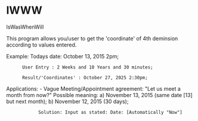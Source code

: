 # IWWW
IsWasWhenWill

This program allows you/user to get the 'coordinate' of 4th deminsion according to values entered.

Example:  Todays date: October 13, 2015 2pm;
          
          User Entry : 2 Weeks and 10 Years and 30 minutes;
          
          Result/'Coordinates' : October 27, 2025 2:30pm;

Applications: - Vague Meeting/Appointment agreement:  "Let us meet a month from now?"
                Possible meaning: a) November 13, 2015 (same date [13] but next month);
                                  b) November 12, 2015 (30 days);
                
                Solution: Input as stated: Date: [Automatically "Now"]

